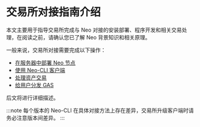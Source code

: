 # 交易所对接指南介绍

本文主要用于指导交易所完成与 Neo 对接的安装部署、程序开发和相关交易处理，在阅读之前，请确认您已了解 Neo 背景知识和相关原理。

一般来说，交易所对接需要完成以下操作：

- [在服务器中部署 Neo 节点](deploynode.md)
- [使用 Neo-CLI 客户端](client.md)
- [处理资产交易](transaction.md)
- [给用户分发 GAS](gas.md)

后文将进行详细描述。

:::note
 每个版本的 Neo-CLI 在具体对接方法上存在差异，交易所升级客户端时请务必注意版本间差异。
:::



